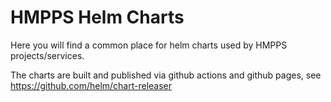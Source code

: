 # HMPPS Helm Charts

Here you will find a common place for helm charts used by HMPPS projects/services.

The charts are built and published via github actions and github pages, see <https://github.com/helm/chart-releaser>
